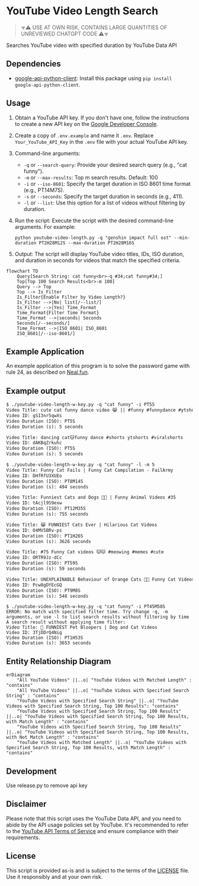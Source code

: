 # YouTube Video Length Search

> ☣⚠️ USE AT OWN RISK, CONTAINS LARGE QUANTITIES OF UNREVIEWED CHATGPT CODE ⚠️☣

Searches YouTube video with specified duration by YouTube Data API

## Dependencies

- [google-api-python-client](https://pypi.org/project/google-api-python-client/): Install this package using `pip install google-api-python-client`.

## Usage

1. Obtain a YouTube API key. If you don't have one, follow the instructions to create a new API key on the [Google Developer Console](https://console.developers.google.com/).

2. Create a copy of `.env.example` and name it `.env`. Replace `Your_YouTube_API_Key` in the `.env` file with your actual YouTube API key. 

3. Command-line arguments:
   - `-q` or `--search-query`: Provide your desired search query (e.g., "cat funny").
   - `-m` or `--max-results`: Top m search results. Default: 100
   - `-i` or `--iso-8601`: Specify the target duration in ISO 8601 time format (e.g., PT14M7S).
   - `-s` or `--seconds`: Specify the target duration in seconds (e.g., 411).
   - `-l` or `--list`: Use this option for a list of videos without filtering by duration.

4. Run the script: Execute the script with the desired command-line arguments. For example:

   `python youtube-video-length.py -q "genshin impact full ost" --min-duration PT2H28M12S --max-duration PT2H28M16S`

5. Output: The script will display YouTube video titles, IDs, ISO duration, and duration in seconds for videos that match the specified criteria.

```mermaid
flowchart TD
    Query[Search String: cat funny<br>-q #34;cat funny#34;]
    Top[Top 100 Search Results<br>-m 100]
    Query --> Top
    Top --> Is_Filter
    Is_Filter{Enable Filter by Video Length?}
    Is_Filter -->|No| list[/--list/]
    Is_Filter -->|Yes| Time_Format
    Time_Format{Filter Time Format}
    Time_Format -->|seconds| Seconds
    Seconds[/--seconds/]
    Time_Format -->|ISO 8601| ISO_8601
    ISO_8601[/--iso-8601/]
```
## Example Application

An example application of this program is to solve the password game with rule 24, as described on [Neal.fun](https://neal.fun/password-game/).

## Example output
```txt
$ ./youtube-video-length-w-key.py -q "cat funny" -i PT5S
Video Title: cute cat funny dance video 😹 || #funny #funnydance #ytshort #shortfeed #youtubeshorts  #shortviral
Video ID: gSI3nr5qwXs
Video Duration (ISO): PT5S
Video Duration (s): 5 seconds

Video Title: dancing cat🐱funny dance #shorts ytshorts #viralshorts
Video ID: dAKBqZrkuhc
Video Duration (ISO): PT5S
Video Duration (s): 5 seconds
```
```txt
$ ./youtube-video-length-w-key.py -q "cat funny" -l -m 5
Video Title: Funny Cat Fails | Funny Cat Compilation - FailArmy
Video ID: DHfRfU3XUEo
Video Duration (ISO): PT8M14S
Video Duration (s): 494 seconds

Video Title: Funniest Cats and Dogs 🐶🐱 | Funny Animal Videos #35
Video ID: tAcjl9S9exw
Video Duration (ISO): PT12M35S
Video Duration (s): 755 seconds

Video Title: 😹 FUNNIEST Cats Ever | Hilarious Cat Videos
Video ID: O4MV5BRv-ps
Video Duration (ISO): PT1H26S
Video Duration (s): 3626 seconds

Video Title: #75 Funny Cat videos 🐱🐱 #meowing #memes #cute
Video ID: ORTR9Jz-dCc
Video Duration (ISO): PT59S
Video Duration (s): 59 seconds

Video Title: UNEXPLAINABLE Behaviour of Orange Cats 🍊😹 Funny Cat Videos 2024
Video ID: Pcw8gDYEcGQ
Video Duration (ISO): PT9M8S
Video Duration (s): 548 seconds
```
```
$ ./youtube-video-length-w-key.py -q "cat funny" -i PT45M58S
ERROR: No match with specified filter time. Try change -q, -m arguments, or use -l to list search results without filtering by time
A search result without applying time filter:
Video Title: 🤣 FUNNIEST Pet Bloopers | Dog and Cat Videos
Video ID: 3TjDDrQ4Nig
Video Duration (ISO): PT1H53S
Video Duration (s): 3653 seconds
```

## Entity Relationship Diagram
```mermaid
erDiagram
    "All YouTube Videos" ||..o| "YouTube Videos with Matched Length" : "contains"
    "All YouTube Videos" ||..o| "YouTube Videos with Specified Search String" : "contains"
    "YouTube Videos with Specified Search String" ||..o| "YouTube Videos with Specified Search String, Top 100 Results": "contains"
    "YouTube Videos with Specified Search String, Top 100 Results" ||..o| "YouTube Videos with Specified Search String, Top 100 Results, with Match Length" : "contains"
    "YouTube Videos with Specified Search String, Top 100 Results" ||..o| "YouTube Videos with Specified Search String, Top 100 Results, with Not Match Length" : "contains"
    "YouTube Videos with Matched Length" ||..o| "YouTube Videos with Specified Search String, Top 100 Results, with Match Length" : "contains"
```

## Development
Use release.py to remove api key

## Disclaimer

Please note that this script uses the YouTube Data API, and you need to abide by the API usage policies set by YouTube. It's recommended to refer to the [YouTube API Terms of Service](https://developers.google.com/youtube/terms/api-services-terms-of-service) and ensure compliance with their requirements.

## License

This script is provided as-is and is subject to the terms of the [LICENSE](LICENSE) file. Use it responsibly and at your own risk.
